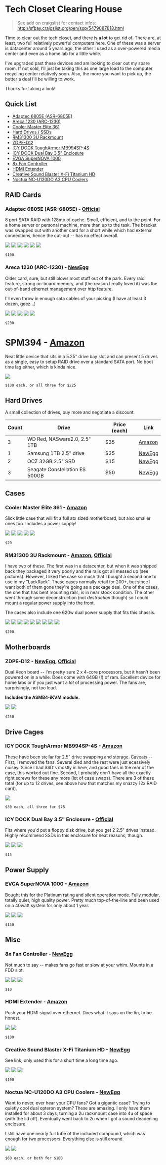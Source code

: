 # Tech Closet Clearing House

> See add on craigslist for contact infos: http://sfbay.craigslist.org/pen/sop/5479087818.html

Time to clear out the tech closet, and there is **a lot** to get rid of. There are, at least, two full relatively powerful computers here. One of these was a server is datacenter around 5 years ago, the other I used as a over-powered media center and even as a home lab for a little while.

I've upgraded past these devices and am looking to clear out my spare room. If not sold, I'll just be taking this as one large load to the computer recycling center relatively soon. Also, the more you want to pick up, the better a deal I'll be willing to work.

Thanks for taking a look!

## Quick List

- [Adaptec 6805E (ASR-6805E)](#adaptec-6805e-asr-6805e---official)
- [Areca 1230 (ARC-1230)](#areca-1230-arc-1230---newegg)
- [Cooler Master Elite 361](#cooler-master-elite-361---amazon)
- [Hard Drives / SSDs](#hard-drives)
- [RM31300 3U Rackmount](#rm31300-3u-rackmount---amazon-official)
- [ZDPE-D12](#zdpe-d12---newegg-official)
- [ICY DOCK ToughArmor MB994SP-4S](#icy-dock-tougharmor-mb994sp-4s---amazon)
- [ICY DOCK Dual Bay 3.5" Enclosure](#icy-dock-dual-bay-35-enclosure---official)
- [EVGA SuperNOVA 1000](#evga-supernova-1000---amazon)
- [8x Fan Controller](#8x-fan-controller---newegg)
- [HDMI Extender](#hdmi-extender---amazon)
- [Creative Sound Blaster X-Fi Titanium HD](#creative-sound-blaster-x-fi-titanium-hd---newegg)
- [Noctua NC-U120DO A3 CPU Coolers](#noctua-nc-u120do-a3-cpu-coolers---newegg)

## RAID Cards

### Adaptec 6805E (ASR-6805E) - [Official](https://www.adaptec.com/en-us/support/raid/sas_raid/sas-6805e/)

8 port SATA RAID with 128mb of cache. Small, efficient, and to the point. For a home server or personal machine, more than up to the task. The bracket was swapped out with another card for a short while which had external connections, hence the cut-out -- has no effect overall.

![](adaptec-raid/20160305-IMG_1878.jpg)
![](adaptec-raid/20160305-IMG_1879.jpg)
![](adaptec-raid/20160305-IMG_1880.jpg)
![](adaptec-raid/20160305-IMG_1881.jpg)
![](adaptec-raid/20160305-IMG_1882.jpg)
![](adaptec-raid/20160305-IMG_1883.jpg)

```
$100
```

### Areca 1230 (ARC-1230) - [NewEgg](http://www.newegg.com/Product/Product.aspx?Item=N82E16816131006)

Older card, sure, but still blows most stuff out of the park. Every raid feature, strong on-board memory, and (the reason I really loved it) was the out-of-band ethernet management over http feature.

I'll even throw in enough sata cables of your picking (I have at least 3 dozen, geez...)

![](areca/20160305-IMG_1853.jpg)
![](areca/20160305-IMG_1854.jpg)
![](areca/20160305-IMG_1855.jpg)
![](areca/20160305-IMG_1856.jpg)
![](areca/20160305-IMG_1857.jpg)

```
$200
```

# SPM394 - [Amazon](http://www.amazon.com/gp/product/B004JPHAF0)

Neat little device that sits in a 5.25" drive bay slot and can present 5 drives as a single, easy to setup RAID drive over a standard SATA port. No boot time lag either, which is kinda nice.

![](raid-panels/20160305-IMG_1870.jpg)

```
$100 each, or all three for $225
```

## Hard Drives

A small collection of drives, buy more and negotiate a discount.

Count | Drive | Price (each) | Link
----- | ----- | ------------ | ------------------
    3 | WD Red, NASware2.0, 2.5" 1TB | $35 | [Amazon](http://www.amazon.com/Red-1TB-Hard-Disk-Drive/dp/B00EHBES1U)
    1 | Samsung 1TB 2.5" drive | $35 | [NewEgg](http://www.newegg.com/Product/Product.aspx?Item=N82E16822152291)
    2 | OCZ 32GB 2.5" SSD | $15 | [NewEgg](http://www.newegg.com/Product/Product.aspx?Item=N82E16820227510)
    3 | Seagate Constellation ES 500GB  | $50 | [NewEgg](http://www.newegg.com/Product/Product.aspx?Item=N82E16822148756)

## Cases

### Cooler Master Elite 361 - [Amazon](http://www.amazon.com/Cooler-Master-RC-361-KKN1-Plastic-Computer/dp/B007VXUZYK)

Slick little case that will fit a full atx sized motherboard, but also smaller ones too. Includes a power supply!

![](cases/20160305-IMG_1888.jpg)
![](cases/20160305-IMG_1884.jpg)
![](cases/20160305-IMG_1885.jpg)
![](cases/20160305-IMG_1886.jpg)
![](cases/20160305-IMG_1887.jpg)

```
$20
```

### RM31300 3U Rackmount - [Amazon](http://www.amazon.com/gp/product/B001LNVX7E), [Official](http://www.chenbro.com/en-global/products/RackmountChassis/3U_Chassis/RM31300)

I have two of these. The first was in a datacenter, but when it was shipped back they packaged it very poorly and the rails got all messed up (see pictures). However, I liked the case so much that I bought a second one to use in my "LackRack". These cases normally retail for 200+, but since I want both of them gone they're going as a package deal. One of the cases, the one that has bent mounting rails, is in near stock condition. The other went through some deconstruction (not _destruction_ though) so I could mount a regular power supply into the front.

The cases also include one 620w dual power supply that fits this chassis.

![](cases/20160305-IMG_1902.jpg)
![](cases/20160305-IMG_1903.jpg)
![](cases/20160305-IMG_1904.jpg)
![](cases/20160305-IMG_1905.jpg)
![](cases/20160305-IMG_1906.jpg)
![](cases/20160305-IMG_1907.jpg)
![](dual-ps/20160305-IMG_1908.jpg)
![](dual-ps/20160305-IMG_1910.jpg)
![](dual-ps/20160305-IMG_1911.jpg)

```
$200
```

## Motherboards

###  ZDPE-D12 - [NewEgg](http://www.newegg.com/Product/Product.aspx?Item=N82E16813131373), [Official]()

Dual Xeon board -- I'm pretty sure 2 x 4-core processors, but it hasn't been powered on in a while. Does come with 64GB (!) of ram. Excellent device for home labs or if you just want a _lot_ of processing power. The fans are, surprisingly, not too loud. 

**Includes the ASMB4-iKVM module.**

![](server-mobo/20160305-IMG_1859.jpg)
![](server-mobo/20160305-IMG_1860.jpg)

```
$250
```

## Drive Cages

### ICY DOCK ToughArmor MB994SP-4S - [Amazon](http://www.amazon.com/gp/product/B0040Z924Q)

These have been stellar for 2.5" drive swapping and storage. Caveats -- First, I removed the fans. Several died and the rest were just ecessively noisey. Since I had SSD's mostly in here, and good fans in the rear of the case, this worked out fine. Second, I probably don't have all the exactly right screws for these any more (lot of case swaps). There are 3 of these total (for up to 12 drives, see above how that matches my snazzy 12x RAID card).

![](iceydock-drive-bays/20160305-IMG_1871.jpg)

```
$30 each, all three for $75
```

### ICY DOCK Dual Bay 3.5" Enclosure - [Official](http://www.icydock.com/goods.php?id=150)

Fits where you'd put a floppy disk drive, but you get 2 2.5" drives instead. Highly recommend SSDs in this enclosure for heat reasons, though.

![](icey-two-bay/20160305-IMG_1875.jpg)
![](icey-two-bay/20160305-IMG_1876.jpg)
![](icey-two-bay/20160305-IMG_1877.jpg)

```
$15
```

## Power Supply

### EVGA SuperNOVA 1000 - [Amazon](http://www.amazon.com/gp/product/B00EKJQM5E)

Bought this for the Platinum rating and silent operation mode. Fully modular, totally quiet, high quality power. Pretty much top-of-the-line and been used on a 40watt system for only about 1 year.

![](evga/20160305-IMG_1895.jpg)
![](evga/20160305-IMG_1897.jpg)
![](evga/20160305-IMG_1898.jpg)

```
$150
```

## Misc

### 8x Fan Controller - [NewEgg](http://www.newegg.com/Product/Product.aspx?Item=N82E16811998089)

Not much to say -- makes fans go fast or slow at your whim. Mounts in a FDD slot.

![](fan-controller/20160305-IMG_1872.jpg)
![](fan-controller/20160305-IMG_1873.jpg)
![](fan-controller/20160305-IMG_1874.jpg)

```
$10
```

### HDMI Extender - [Amazon](http://www.amazon.com/gp/product/B007YIV1DQ)

Push your HDMI signal over ethernet. Does what it says on the tin, to be honest.

![](hdmi-extender/20160305-IMG_1868.jpg)
![](hdmi-extender/20160305-IMG_1869.jpg)

```
$100
```

### Creative Sound Blaster X-Fi Titanium HD - [NewEgg](http://www.newegg.com/Product/Product.aspx?Item=9SIA4CP1GG1881)

See link, only used this for a short time a long time ago.

![](sb12700/20160305-IMG_1899.jpg)
![](sb12700/20160305-IMG_1900.jpg)
![](sb12700/20160305-IMG_1901.jpg)

```
$100
```


### Noctua NC-U120DO A3 CPU Coolers - [NewEgg](http://www.newegg.com/Product/Product.aspx?Item=N82E16835608023)

Want to never, ever hear your CPU fans? Got a gigantic case? Trying to quietly cool dual opteron system? These are amazing. I only have them installed for about 3 days, turning a 2u rackmount case into 4u of space (with the lid off). Eventually went back to 2u when I got a sound deadening enclosure.

I still have one nearly full tube of the included compound, which was enough for two processors. Everything else is still around.

![](coolers/20160305-IMG_1913.jpg)
![](coolers/20160305-IMG_1914.jpg)

```
$60 each, or both for $100
```
